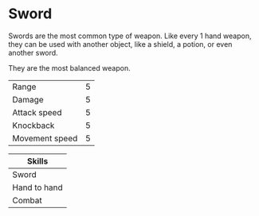 # Sword

Swords are the most common type of weapon. Like every 1 hand weapon, they can be used with another object, like a shield, a potion, or even another sword.

They are the most balanced weapon.

|||
|---|---|
|Range|5|
|Damage|5|
|Attack speed|5|
|Knockback|5|
|Movement speed|5|

|Skills|
|------|
|Sword|
|Hand to hand|
|Combat|